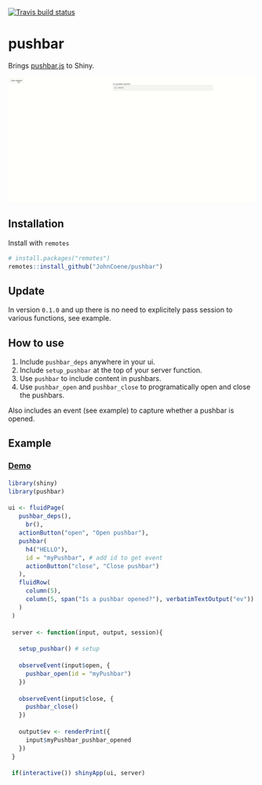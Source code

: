 [![Travis build status](https://travis-ci.org/JohnCoene/pushbar.svg?branch=master)](https://travis-ci.org/JohnCoene/pushbar)

# pushbar

Brings [pushbar.js](https://oncebot.github.io/pushbar.js/) to Shiny.

![](pushbar.gif)

## Installation

Install with `remotes`

``` r
# install.packages("remotes")
remotes::install_github("JohnCoene/pushbar")
```

## Update 

In version `0.1.0` and up there is no need to explicitely pass session to various functions, see example.

## How to use

1. Include `pushbar_deps` anywhere in your ui.
2. Include `setup_pushbar` at the top of your server function.
3. Use `pushbar` to include content in pushbars. 
4. Use `pushbar_open` and `pushbar_close` to programatically open and close the pushbars.

Also includes an event (see example) to capture whether a pushbar is opened.

## Example

### [Demo](https://shiny.john-coene.com/pushbar)

``` r
library(shiny)
library(pushbar)

ui <- fluidPage(
   pushbar_deps(),
	 br(),
   actionButton("open", "Open pushbar"),
   pushbar(
     h4("HELLO"),
     id = "myPushbar", # add id to get event
     actionButton("close", "Close pushbar")
   ),
   fluidRow(
     column(5),
     column(5, span("Is a pushbar opened?"), verbatimTextOutput("ev"))
   )
 )
 
 server <- function(input, output, session){

   setup_pushbar() # setup

   observeEvent(input$open, {
     pushbar_open(id = "myPushbar")
   })  

   observeEvent(input$close, {
     pushbar_close()
   })  

   output$ev <- renderPrint({
     input$myPushbar_pushbar_opened
   })
 }
 
 if(interactive()) shinyApp(ui, server)
```

